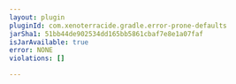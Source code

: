 ```yaml
---
layout: plugin
pluginId: com.xenoterracide.gradle.error-prone-defaults
jarSha1: 51bb44de902534dd165bb5861cbaf7e8e1a07faf
isJarAvailable: true
error: NONE
violations: []

---
```

